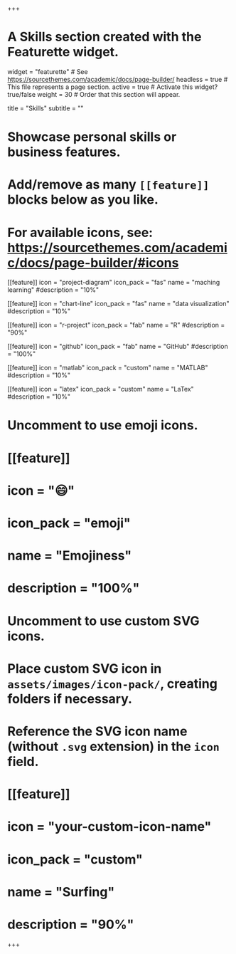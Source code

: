 +++
# A Skills section created with the Featurette widget.
widget = "featurette"  # See https://sourcethemes.com/academic/docs/page-builder/
headless = true  # This file represents a page section.
active = true  # Activate this widget? true/false
weight = 30  # Order that this section will appear.

title = "Skills"
subtitle = ""

# Showcase personal skills or business features.
# 
# Add/remove as many `[[feature]]` blocks below as you like.
# 
# For available icons, see: https://sourcethemes.com/academic/docs/page-builder/#icons

[[feature]]
  icon = "project-diagram"
  icon_pack = "fas"
  name = "maching learning"
  #description = "10%"
  
[[feature]]
  icon = "chart-line"
  icon_pack = "fas"
  name = "data visualization"
  #description = "10%"

[[feature]]
  icon = "r-project"
  icon_pack = "fab"
  name = "R"
  #description = "90%"
  
[[feature]]
  icon = "github"
  icon_pack = "fab"
  name = "GitHub"
  #description = "100%"  
  
[[feature]]
  icon = "matlab"
  icon_pack = "custom"
  name = "MATLAB"
  #description = "10%"
  
[[feature]]
  icon = "latex"
  icon_pack = "custom"
  name = "LaTex"
  #description = "10%"


# Uncomment to use emoji icons.
# [[feature]]
#  icon = ":smile:"
#  icon_pack = "emoji"
#  name = "Emojiness"
#  description = "100%"  

# Uncomment to use custom SVG icons.
# Place custom SVG icon in `assets/images/icon-pack/`, creating folders if necessary.
# Reference the SVG icon name (without `.svg` extension) in the `icon` field.
# [[feature]]
#  icon = "your-custom-icon-name"
#  icon_pack = "custom"
#  name = "Surfing"
#  description = "90%"

+++
